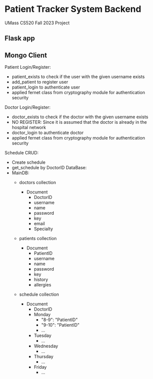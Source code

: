 # Patient Tracker System Backend
UMass CS520 Fall 2023 Project

## Flask app

## Mongo Client
Patient Login/Register:
- patient_exists to check if the user with the given username exists
- add_patient to register user
- patient_login to authenticate user
- applied fernet class from cryptography module for authentication security

Doctor Login/Register:
- doctor_exists to check if the doctor with the given username exists
- NO REGISTER: Since it is assumed that the doctor is already in the hospital network
- doctor_login to authenticate doctor
- applied fernet class from cryptography module for authentication security

Schedule CRUD: 
- Create schedule
- get_schedule by DoctorID
DataBase:
- MainDB:
    - doctors collection
        - Document
            - DoctorID
            - username
            - name
            - password
            - key
            - email
            - Specialty
    - patients collection
        - Document
            - PatientID
            - username
            - name
            - password
            - key
            - history
            - allergies

    - schedule collection
        - Document
            - DoctorID
            - Monday
                - "8-9": "PatientID"
                - "9-10": "PatientID"
                - ...
            - Tuesday
                - ...
            - Wednesday
                - ...
            - Thursday
                - ...
            - Friday
                - ...